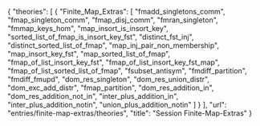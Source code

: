 {
    "theories": [
        {
            "Finite_Map_Extras": [
                "fmadd_singletons_comm",
                "fmap_singleton_comm",
                "fmap_disj_comm",
                "fmran_singleton",
                "fmmap_keys_hom",
                "map_insort_is_insort_key",
                "sorted_list_of_fmap_is_insort_key_fst",
                "distinct_fst_inj",
                "distinct_sorted_list_of_fmap",
                "map_inj_pair_non_membership",
                "map_insort_key_fst",
                "map_sorted_list_of_fmap",
                "fmap_of_list_insort_key_fst",
                "fmap_of_list_insort_key_fst_map",
                "fmap_of_list_sorted_list_of_fmap",
                "fsubset_antisym",
                "fmdiff_partition",
                "fmdiff_fmupd",
                "dom_res_singleton",
                "dom_res_union_distr",
                "dom_exc_add_distr",
                "fmap_partition",
                "dom_res_addition_in",
                "dom_res_addition_not_in",
                "inter_plus_addition_in",
                "inter_plus_addition_notin",
                "union_plus_addition_notin"
            ]
        }
    ],
    "url": "entries/finite-map-extras/theories",
    "title": "Session Finite-Map-Extras"
}